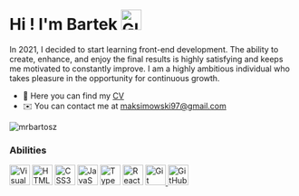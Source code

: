 Hi ! I'm Bartek <img src="https://user-images.githubusercontent.com/18350557/176309783-0785949b-9127-417c-8b55-ab5a4333674e.gif" width='36' alt="GIF" />
===============================================================================================================================



In 2021, I decided to start learning front-end development. 
The ability to create, enhance, and enjoy the final results is highly satisfying and keeps me motivated to constantly improve. 
I am a highly ambitious individual who takes pleasure in the opportunity for continuous growth.

* 🔭 Here you can find my [CV](https://drive.google.com/file/d/1g0MiZVOCwV2La_YDldeCpB7rAWhcd_jg/view?usp=sharing)
* ✉️ You can contact me at [maksimowski97@gmail.com](mailto:maksimowski97@gmail.com)


<p align="left"> <img src="https://komarev.com/ghpvc/?username=MrBartosz&label=Views&color=2b3236&style=flat" alt="mrbartosz" /> </p>

### Abilities


<p align="left">
<a href="https://firefox-source-docs.mozilla.org/contributing/editors/vscode.html" target="_blank" rel="noreferrer"><img src="https://cdn.jsdelivr.net/gh/devicons/devicon/icons/vscode/vscode-original.svg" width="36" height="36" alt="Visual Studio Code" /></a> 
<a href="https://developer.mozilla.org/en-US/docs/Glossary/HTML5" target="_blank" rel="noreferrer"><img src="https://raw.githubusercontent.com/danielcranney/readme-generator/main/public/icons/skills/html5-colored.svg" width="36" height="36" alt="HTML5" /></a>
<a href="https://www.w3.org/TR/CSS/#css" target="_blank" rel="noreferrer"><img src="https://raw.githubusercontent.com/danielcranney/readme-generator/main/public/icons/skills/css3-colored.svg" width="36" height="36" alt="CSS3" /></a>
<a href="https://developer.mozilla.org/en-US/docs/Web/JavaScript" target="_blank" rel="noreferrer"><img src="https://raw.githubusercontent.com/danielcranney/readme-generator/main/public/icons/skills/javascript-colored.svg" width="36" height="36" alt="JavaScript" /></a>
<a href="https://www.typescriptlang.org/" target="_blank" rel="noreferrer"><img src="https://raw.githubusercontent.com/danielcranney/readme-generator/main/public/icons/skills/typescript-colored.svg" width="36" height="36" alt="TypeScript" /></a>
<a href="https://reactjs.org/" target="_blank" rel="noreferrer"><img src="https://raw.githubusercontent.com/danielcranney/readme-generator/main/public/icons/skills/react-colored.svg" width="36" height="36" alt="React" /></a>
<a href="https://git-scm.com/doc" target="_blank" rel="noreferrer">
  <img src="https://raw.githubusercontent.com/danielcranney/readme-generator/main/public/icons/skills/git-colored.svg" width="36" height="36" alt="Git" />
</a>
<a href="https://docs.github.com" target="_blank" rel="noreferrer">
  <img src="https://user-images.githubusercontent.com/3369400/139448065-39a229ba-4b06-434b-bc67-616e2ed80c8f.png" width="36" height="36" alt="GitHub" />
</a>
</p>

